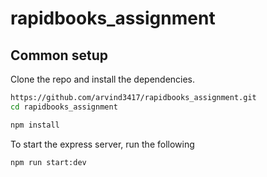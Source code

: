 # rapidbooks_assignment

## Common setup

Clone the repo and install the dependencies.

```bash
https://github.com/arvind3417/rapidbooks_assignment.git
cd rapidbooks_assignment
```

```bash
npm install
```

To start the express server, run the following

```bash
npm run start:dev
```
